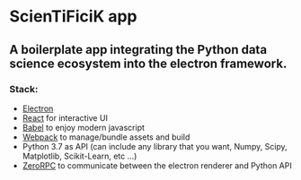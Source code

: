 # ScienTiFiciK app

## A boilerplate app integrating the Python data science ecosystem into the electron framework.

### Stack:

- [Electron](https://electronjs.org)
- [React](https://reactjs.org) for interactive UI
- [Babel](https://babeljs.io) to enjoy modern javascript
- [Webpack](https://webpack.js.org) to manage/bundle assets and build
- Python 3.7 as API (can include any library that you want, Numpy, Scipy, Matplotlib, Scikit-Learn, etc ...)
- [ZeroRPC](https://www.zerorpc.io) to communicate between the electron renderer and Python API





